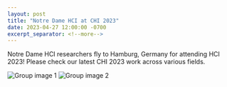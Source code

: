 ```yaml
---
layout: post
title: "Notre Dame HCI at CHI 2023"
date: 2023-04-27 12:00:00 -0700
excerpt_separator: <!--more-->
---
```


Notre Dame HCI researchers fly to Hamburg, Germany for attending HCI 2023! Please check our latest CHI 2023 work across various fields.

<img src="assets/posts/chi20023-1.jpg" alt="Group image 1" class="mw-100" style="max-height: 600px">

<img src="assets/posts/chi20023-2.jpg" alt="Group image 2" class="mw-100" style="max-height: 600px">